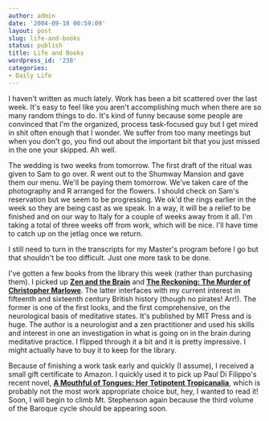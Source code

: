 ```yaml
---
author: admin
date: '2004-09-18 00:59:09'
layout: post
slug: life-and-books
status: publish
title: Life and Books
wordpress_id: '238'
categories:
- Daily Life
---
```


I haven't written as much lately. Work has been a bit scattered over the
last week. It's easy to feel like you aren't accomplishing much when
there are so many random things to do. It's kind of funny because some
people are convinced that I'm the organized, process task-focused guy
but I get mired in shit often enough that I wonder. We suffer from too
many meetings but when you don't go, you find out about the important
bit that you just missed in the one your skipped. Ah well.

The wedding is two weeks from tomorrow. The first draft of the ritual
was given to Sam to go over. R went out to the Shumway Mansion and gave
them our menu. We'll be paying them tomorrow. We've taken care of the
photography and R arranged for the flowers. I should check on Sam's
reservation but we seem to be progressing. We ok'd the rings earlier in
the week so they are being cast as we speak. In a way, it will be a
relief to be finished and on our way to Italy for a couple of weeks away
from it all. I'm taking a total of three weeks off from work, which will
be nice. I'll have time to catch up on the jetlag once we return.

I still need to turn in the transcripts for my Master's program before I
go but that shouldn't be too difficult. Just one more task to be done.

I've gotten a few books from the library this week (rather than
purchasing them). I picked up **[Zen and the
Brain](http://www.amazon.com/exec/obidos/tg/detail/-/0262511096)** and
**[The Reckoning: The Murder of Christopher
Marlowe](http://www.amazon.com/exec/obidos/tg/detail/-/0226580245)**.
The latter interfaces with my current interest in fifteenth and
sixteenth century British history (though no pirates! Arr!). The former
is one of the first looks, and the first comprehensive, on the
neurological basis of meditative states. It's published by MIT Press and
is huge. The author is a neurologist and a zen practitioner and used his
skills and interest in one an investigation in what is going on in the
brain during meditative practice. I flipped through it a bit and it is
pretty impressive. I might actually have to buy it to keep for the
library.

Because of finishing a work task early and quickly (I assume), I
received a small gift certificate to Amazon. I quickly used it to pick
up Paul Di Filippo's recent novel, **[A Mouthful of Tongues: Her
Totipotent
Tropicanalia](http://www.amazon.com/exec/obidos/tg/detail/-/1587155079)**,
which is probably not the most work appropriate choice but, hey, I
wanted to read it! Soon, I will begin to climb Mt. Stephenson again
because the third volume of the Baroque cycle should be appearing soon.
